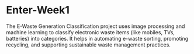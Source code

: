 # Enter-Week1
The E-Waste Generation Classification project uses image processing and machine learning to classify electronic waste items (like mobiles, TVs, batteries) into categories. It helps in automating e-waste sorting, promoting recycling, and supporting sustainable waste management practices.
